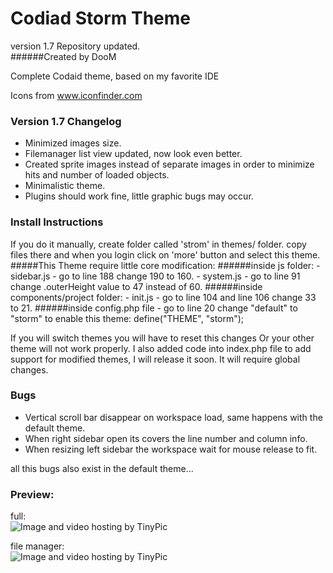 Codiad Storm Theme
==================
version 1.7
Repository updated.  
######Created by DooM

Complete Codaid theme, based on my favorite IDE  

Icons from www.iconfinder.com

### Version 1.7 Changelog
- Minimized images size.
- Filemanager list view updated, now look even better.
- Created sprite images instead of separate images in order to minimize hits and number of loaded objects.
- Minimalistic theme.
- Plugins should work fine, little graphic bugs may occur.

### Install Instructions
If you do it manually, create folder called 'strom' in themes/ folder.
copy files there and when you login click on 'more' button and select this theme.
#####This Theme require little core modification:
######inside js folder:
    - sidebar.js - go to line 188 change 190 to 160.
    - system.js - go to line 91 change .outerHeight value to 47 instead of 60.
######inside components/project folder:
    - init.js - go to line 104 and line 106 change 33 to 21.
######inside config.php file
    - go to line 20 change "default" to "storm" to enable this theme: define("THEME", "storm");
    
If you will switch themes you will have to reset this changes
Or your other theme will not work properly.
I also added code into index.php file to add support for modified themes, I will release it soon.
It will require global changes.


### Bugs

- Vertical scroll bar disappear on workspace load, same happens with the default theme.
- When right sidebar open its covers the line number and column info.
- When resizing left sidebar the workspace wait for mouse release to fit.

all this bugs also exist in the default theme...

### Preview:
full:  
<img src="http://i43.tinypic.com/54pol.jpg" border="0" alt="Image and video hosting by TinyPic">

file manager:  
<img src="http://i40.tinypic.com/x6jsj7.jpg" border="0" alt="Image and video hosting by TinyPic">
